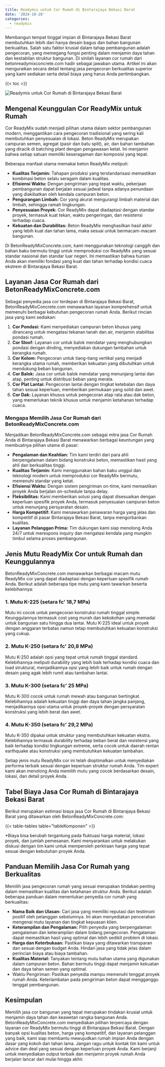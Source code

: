 ```yaml
---
title: Readymix untuk Cor Rumah di Bintarajaya Bekasi Barat
date: '2024-10-28'
categories:
  - readymix
---
```


Membangun tempat tinggal impian di Bintarajaya Bekasi Barat membutuhkan lebih dari hanya desain bagus dan bahan bangunan berkualitas. Salah satu faktor krusial dalam tahap pembangunan adalah pengecoran, yang memegang fungsi penting dalam menjamin daya tahan dan kestabilan struktur bangunan. Di sinilah layanan cor rumah dari betonreadymixconcrete.com hadir sebagai jawaban utama. Artikel ini akan menguraikan secara detail tentang jasa pengecoran berkualitas superior yang kami sediakan serta detail biaya yang harus Anda pertimbangkan.

{{< toc >}}

![Readymix untuk Cor Rumah di Bintarajaya Bekasi Barat](https://betoncor8.github.io/cor/harga-beton-readymix-concrete%20(13).png)

## Mengenal Keunggulan Cor ReadyMix untuk Rumah

Cor ReadyMix sudah menjadi pilihan utama dalam sektor pembangunan modern, menggantikan cara pengecoran tradisional yang sering kali membutuhkan penyesuaian di lokasi. Beton ReadyMix merupakan campuran semen, agregat (pasir dan batu split), air, dan bahan tambahan yang diracik di batching plant dengan pengawasan ketat. Ini menjamin bahwa setiap satuan memiliki keseragaman dan komposisi yang tepat.

Beberapa manfaat utama memakai beton ReadyMix meliputi:

- **Kualitas Terjamin:** Tahapan produksi yang terstandarisasi memastikan kombinasi beton selalu seragam dalam kualitas.
- **Efisiensi Waktu:** Dengan pengiriman yang tepat waktu, pekerjaan pembangunan dapat berjalan sesuai jadwal tanpa adanya penundaan yang diakibatkan oleh kendala campuran beton.
- **Pengurangan Limbah:** Cor yang akurat mengurangi limbah material dan limbah, sehingga ramah lingkungan.
- **Penyesuaian Proyek:** Cor ReadyMix dapat diadaptasi dengan standar proyek, termasuk kuat tekan, waktu pengeringan, dan resistensi terhadap cuaca.
- **Kekuatan dan Durabilitas:** Beton ReadyMix menghasilkan hasil akhir yang lebih kuat dan tahan lama, maka sesuai untuk bermacam-macam bangunan.

Di BetonReadyMixConcrete.com, kami menggunakan teknologi canggih dan bahan baku bermutu tinggi untuk memproduksi cor ReadyMix yang sesuai standar nasional dan standar luar negeri. Ini memastikan bahwa hunian Anda akan memiliki fondasi yang kuat dan tahan terhadap kondisi cuaca ekstrem di Bintarajaya Bekasi Barat.

## Layanan Jasa Cor Rumah dari BetonReadyMixConcrete.com

Sebagai penyedia jasa cor terdepan di Bintarajaya Bekasi Barat, BetonReadyMixConcrete.com menawarkan layanan komprehensif untuk memenuhi berbagai kebutuhan pengecoran rumah Anda. Berikut rincian jasa yang kami sediakan:

1. **Cor Pondasi:** Kami menyediakan campuran beton khusus yang dirancang untuk mengatasi tekanan tanah dan air, menjamin stabilitas pondasi rumah.
2. **Cor Sloof:** Layanan cor untuk balok mendatar yang menghubungkan pondasi dengan dinding, menyediakan dukungan tambahan untuk kerangka rumah.
3. **Cor Kolom:** Pengecoran untuk tiang-tiang vertikal yang menjadi kerangka utama rumah, memberikan kekuatan yang dibutuhkan untuk mendukung beban bangunan.
4. **Cor Balok:** Jasa cor untuk balok mendatar yang menunjang lantai dan atap, penting untuk distribusi beban yang merata.
5. **Cor Plat Lantai:** Pengecoran lantai dengan tingkat ketebalan dan daya tahan sesuai keperluan, memberikan permukaan yang solid dan awet.
6. **Cor Dak:** Layanan khusus untuk pengecoran atap rata atau dak beton, yang memerlukan teknik khusus untuk menjamin ketahanan terhadap cuaca.

### Mengapa Memilih Jasa Cor Rumah dari BetonReadyMixConcrete.com

Menjadikan BetonReadyMixConcrete.com sebagai mitra jasa Cor Rumah Anda di Bintarajaya Bekasi Barat menawarkan berbagai keuntungan yang membuatnya pilihan utama di pasar:

- **Pengalaman dan Keahlian:** Tim kami terdiri dari para ahli berpengalaman dalam bidang konstruksi beton, memastikan hasil yang ahli dan berkualitas tinggi.
- **Kualitas Terjamin:** Kami menggunakan bahan baku unggul dan teknologi modern untuk memproduksi cor ReadyMix bermutu, memenuhi standar yang ketat.
- **Efisiensi Waktu:** Dengan sistem pengiriman on-time, kami memastikan proyek Anda berjalan on-schedule tanpa delay.
- **Fleksibilitas:** Kami memberikan solusi yang dapat disesuaikan dengan keperluan spesifik proyek Anda, termasuk penyesuaian campuran beton untuk menunjang persyaratan desain.
- **Harga Kompetitif:** Kami menawarkan penawaran harga yang jelas dan kompetitif di pasar Bintarajaya Bekasi Barat, tanpa mengorbankan kualitas.
- **Layanan Pelanggan Prima:** Tim dukungan kami siap menolong Anda 24/7 untuk merespons inquiry dan mengatasi kendala yang mungkin timbul selama proses pembangunan.

## Jenis Mutu ReadyMix Cor untuk Rumah dan Keunggulannya

BetonReadyMixConcrete.com menawarkan berbagai macam mutu ReadyMix cor yang dapat diadaptasi dengan keperluan spesifik rumah Anda. Berikut adalah beberapa tipe mutu yang kami tawarkan beserta kelebihannya:

### 1\. Mutu K-225 (setara fc' 18,7 MPa)

Mutu ini cocok untuk pengecoran konstruksi rumah tinggal simple. Keunggulannya termasuk cost yang murah dan kekokohan yang memadai untuk bangunan satu hingga dua lantai. Mutu K-225 ideal untuk proyek dengan anggaran terbatas namun tetap membutuhkan kekuatan konstruksi yang cukup.

### 2\. Mutu K-250 (setara fc' 20,8 MPa)

Mutu K-250 adalah opsi yang tepat untuk rumah tinggal standard. Kelebihannya meliputi durability yang lebih baik terhadap kondisi cuaca dan load struktural, menjadikannya opsi yang lebih baik untuk rumah dengan desain yang agak lebih rumit atau tambahan lantai.

### 3\. Mutu K-300 (setara fc' 25 MPa)

Mutu K-300 cocok untuk rumah mewah atau bangunan bertingkat. Kelebihannya adalah kekuatan tinggi dan daya tahan jangka panjang, menjadikannya opsi utama untuk proyek-proyek dengan persyaratan konstruksi yang lebih berat dan awet.

### 4\. Mutu K-350 (setara fc' 29,2 MPa)

Mutu K-350 dipakai untuk struktur yang membutuhkan kekuatan ekstra. Kelebihannya termasuk durability terhadap beban berat dan resistensi yang baik terhadap kondisi lingkungan extreme, serta cocok untuk daerah rentan earthquake atau konstruksi yang membutuhkan kekuatan tambahan.

Setiap jenis mutu ReadyMix cor ini telah dioptimalkan untuk menyediakan performa terbaik sesuai dengan keperluan struktur rumah Anda. Tim expert kami akan menolong Anda memilih mutu yang cocok berdasarkan desain, lokasi, dan detail proyek Anda.

## Tabel Biaya Jasa Cor Rumah di Bintarajaya Bekasi Barat

Berikut merupakan estimasi biaya jasa Cor Rumah di Bintarajaya Bekasi Barat yang ditawarkan oleh BetonReadyMixConcrete.com:

{{< table-tables table="tableKomponen" >}}

\*Biaya bisa berubah tergantung pada fluktuasi harga material, lokasi proyek, dan jumlah pemesanan. Kami menyarankan untuk melakukan diskusi dengan tim kami untuk memperoleh perkiraan harga yang tepat sesuai dengan kebutuhan proyek Anda.

## Panduan Memilih Jasa Cor Rumah yang Berkualitas

Memilih jasa pengecoran rumah yang sesuai merupakan tindakan penting dalam memastikan kualitas dan ketahanan struktur Anda. Berikut adalah beberapa panduan dalam menentukan penyedia cor rumah yang berkualitas:

- **Nama Baik dan Ulasan:** Cari jasa yang memiliki reputasi dan testimoni positif oleh pelanggan sebelumnya. Ini akan menyediakan pencerahan mengenai mutu layanan dan tingkat kepuasan klien.
- **Keterampilan dan Pengalaman:** Pilih penyedia yang berpengalaman pengalaman dan keterampilan dalam bidang pengecoran. Pengalaman dapat memastikan hasil yang optimal dan lebih sedikit problem di lokasi.
- **Harga dan Keterbukaan:** Pastikan biaya yang ditawarkan transparan dan sesuai dengan budget Anda. Hindari jasa yang tidak jelas dalam perincian biaya atau biaya tambahan.
- **Kualitas Material:** Tanyakan tentang mutu bahan utama yang digunakan dalam campuran beton. Bahan bermutu tinggi dapat menjamin kekuatan dan daya tahan semen yang optimal.
- Waktu Pengiriman: Pastikan penyedia mampu memenuhi tenggat proyek rumah Anda. Keterlambatan pada pengiriman beton dapat mengganggu tenggat pembangunan.

## Kesimpulan

Memilih jasa cor bangunan yang tepat merupakan tindakan krusial untuk menjamin daya tahan dan keawetan rangka bangunan Anda. BetonReadyMixConcrete.com menyediakan pilihan terpercaya dengan layanan cor ReadyMix bermutu tinggi di Bintarajaya Bekasi Barat. Dengan banyak opsi kualitas beton, harga yang kompetitif, dan layanan pelanggan yang baik, kami siap membantu mewujudkan rumah impian Anda dengan dasar yang kokoh dan tahan lama. Jangan ragu untuk kontak tim kami untuk advice dan deal yang sesuai dengan keperluan proyek Anda. Kami berjanji untuk menyediakan output terbaik dan menjamin proyek rumah Anda berjalan lancar dari mulai hingga akhir.
